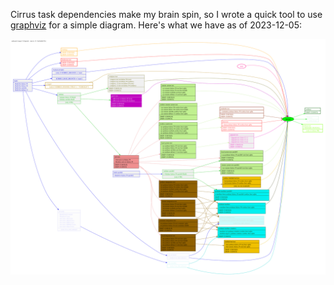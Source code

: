 Cirrus task dependencies make my brain spin, so I wrote a quick tool to use [graphviz](https://graphviz.org/) for a simple diagram. Here's what we have as of 2023-12-05:

![Cirrus Dependency Graph](cirrus-map.svg)
